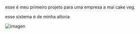 

<p>esse é meu primeiro projeto para uma empresa a mai cake veg.</p>
<p>esse sistema é de minha altoria</p>

![imagen](https://github.com/user-attachments/assets/8763e728-38ab-4181-baa4-3aea8db05241)
